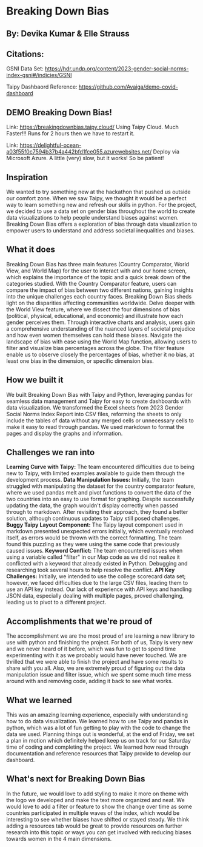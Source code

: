 # Breaking Down Bias
## By: Devika Kumar & Elle Strauss

## Citations: 
GSNI Data Set: https://hdr.undp.org/content/2023-gender-social-norms-index-gsni#/indicies/GSNI

Taipy Dashbaord Reference: https://github.com/Avaiga/demo-covid-dashboard

## DEMO Breaking Down Bias!
Link: https://breakingdownbias.taipy.cloud/
Using Taipy Cloud. Much Faster!!! Runs for 2 hours then we have to restart it.

Link: https://delightful-ocean-a03f55f0c7594b37b4a442bfd1fce055.azurewebsites.net/
Deploy via Microsoft Azure. A little (very) slow, but it works! So be patient!

## Inspiration
We wanted to try something new at the hackathon that pushed us outside our comfort zone. When we saw Taipy, we thought it would be a perfect way to learn something new and refresh our skills in python. For the project, we decided to use a data set on gender bias throughout the world to create data visualizations to help people understand biases against women. Breaking Down Bias offers a exploration of bias through data visualization to empower users to understand and address societal inequalities and biases.

## What it does
Breaking Down Bias has three main features (Country Comparator, World View, and World Map) for the user to interact with and our home screen, which explains the importance of the topic and a quick break down of the categories studied. 
With the Country Comparator feature, users can compare the impact of bias between two different nations, gaining insights into the unique challenges each country faces. Breaking Down Bias sheds light on the disparities affecting communities worldwide.
Delve deeper with the World View feature, where we dissect the four dimensions of bias (political, physical, educational, and economic) and illustrate how each gender perceives them. Through interactive charts and analysis, users gain a comprehensive understanding of the nuanced layers of societal prejudice and how even women themselves can hold these biases.
Navigate the landscape of bias with ease using the World Map function, allowing users to filter and visualize bias percentages across the globe. The filter feature enable us to observe closely the percentages of bias, whether it no bias, at least one bias in the dimension, or specific dimension bias. 

## How we built it
We built Breaking Down Bias with Taipy and Python, leveraging pandas for seamless data management and Taipy for easy to create dashboards with data visualization. We transformed the Excel sheets from 2023 Gender Social Norms Index Report into CSV files, reforming the sheets to only include the tables of data without any merged cells or unnecessary cells to make it easy to read through pandas. We used markdown to format the pages and display the graphs and information.

## Challenges we ran into
**Learning Curve with Taipy:** The team encountered difficulties due to being new to Taipy, with limited examples available to guide them through the development process.
**Data Manipulation Issues:** Initially, the team struggled with manipulating the dataset for the country comparator feature, where we used pandas melt and pivot functions to convert the data of the two countries into an easy to use format for graphing. Despite successfully updating the data, the graph wouldn't display correctly when passed through to markdown. After revisiting their approach, they found a better solution, although continuous updates to Taipy still posed challenges.
**Buggy Taipy Layout Component:** The Taipy layout component used in markdown presented unexpected errors initially, which eventually resolved itself, as errors would be thrown with the correct formatting. The team found this puzzling as they were using the same code that previously caused issues.
**Keyword Conflict:** The team encountered issues when using a variable called "filter" in our Map code as we did not realize it conflicted with a keyword that already existed in Python. Debugging and researching took several hours to help resolve the conflict.
**API Key Challenges:** Initially, we intended to use the college scorecard data set; however, we faced difficulties due to the large CSV files, leading them to use an API key instead. Our lack of experience with API keys and handling JSON data, especially dealing with multiple pages, proved challenging, leading us to pivot to a different project.

## Accomplishments that we're proud of
The accomplishment we are the most proud of are learning a new library to use with python and finishing the project. For both of us, Taipy is very new and we never heard of it before, which was fun to get to spend time experimenting with it as we probably would have never touched. We are thrilled that we were able to finish the project and have some results to share with you all. Also, we are extremely proud of figuring out the data manipulation issue and filter issue, which we spent some much time mess around with and removing code, adding it back to see what works. 

## What we learned
This was an amazing learning experience, especially with understanding how to do data visualization. We learned how to use Taipy and pandas in python, which was a lot of fun getting to play with the code to change the data we used. Planning things out is wonderful, at the end of Friday, we set a plan in motion which definitely helped keep us on track for our Saturday time of coding and completing the project. We learned how read through documentation and reference resources that Taipy provide to develop our dashboard.

## What's next for Breaking Down Bias
In the future, we would love to add styling to make it more on theme with the logo we developed and make the text more organized and neat. We would love to add a filter or feature to show the change over time as some countries participated in multiple waves of the index, which would be interesting to see whether biases have shifted or stayed steady. We think adding a resources tab would be great to provide resources on further research into this topic or ways you can get involved with reducing biases towards women in the 4 main dimensions.
